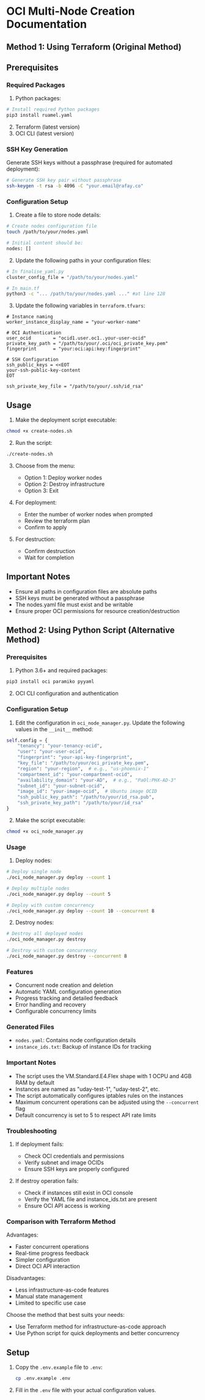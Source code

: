 
# OCI Multi-Node Creation Documentation

## Method 1: Using Terraform (Original Method)

## Prerequisites

### Required Packages
1. Python packages: 
```bash
# Install required Python packages
pip3 install ruamel.yaml
```

2. Terraform (latest version)
3. OCI CLI (latest version)

### SSH Key Generation
Generate SSH keys without a passphrase (required for automated deployment):
```bash
# Generate SSH key pair without passphrase
ssh-keygen -t rsa -b 4096 -C "your.email@rafay.co"
```

### Configuration Setup

1. Create a file to store node details:
```bash
# Create nodes configuration file
touch /path/to/your/nodes.yaml

# Initial content should be:
nodes: []
```

2. Update the following paths in your configuration files:
```bash
# In finalise_yaml.py
cluster_config_file = "/path/to/your/nodes.yaml"

# In main.tf
python3 -c "... /path/to/your/nodes.yaml ..." #at line 128
```

3. Update the following variables in `terraform.tfvars`:
```hcl
# Instance naming
worker_instance_display_name = "your-worker-name"

# OCI Authentication
user_ocid        = "ocid1.user.oc1..your-user-ocid"
private_key_path = "/path/to/your/.oci/oci_private_key.pem"
fingerprint      = "your:oci:api:key:fingerprint"

# SSH Configuration
ssh_public_keys = <<EOT
your-ssh-public-key-content
EOT

ssh_private_key_file = "/path/to/your/.ssh/id_rsa"
```


## Usage

1. Make the deployment script executable:
```bash
chmod +x create-nodes.sh
```

2. Run the script:
```bash
./create-nodes.sh
```

3. Choose from the menu:
    - Option 1: Deploy worker nodes
   - Option 2: Destroy infrastructure
   - Option 3: Exit

4. For deployment:
   - Enter the number of worker nodes when prompted
   - Review the terraform plan
   - Confirm to apply

5. For destruction:
   - Confirm destruction
   - Wait for completion

## Important Notes
- Ensure all paths in configuration files are absolute paths
- SSH keys must be generated without a passphrase
- The nodes.yaml file must exist and be writable
- Ensure proper OCI permissions for resource creation/destruction




## Method 2: Using Python Script (Alternative Method)

### Prerequisites

1. Python 3.6+ and required packages:
```bash
pip3 install oci paramiko pyyaml
```

2. OCI CLI configuration and authentication

### Configuration Setup

1. Edit the configuration in `oci_node_manager.py`. Update the following values in the `__init__` method:
```python
self.config = {
    "tenancy": "your-tenancy-ocid",
    "user": "your-user-ocid",
    "fingerprint": "your-api-key-fingerprint",
    "key_file": "/path/to/your/oci_private_key.pem",
    "region": "your-region",  # e.g., "us-phoenix-1"
    "compartment_id": "your-compartment-ocid",
    "availability_domain": "your-AD",  # e.g., "PaOl:PHX-AD-3"
    "subnet_id": "your-subnet-ocid",
    "image_id": "your-image-ocid",  # Ubuntu image OCID
    "ssh_public_key_path": "/path/to/your/id_rsa.pub",
    "ssh_private_key_path": "/path/to/your/id_rsa"
}
```

2. Make the script executable:
```bash
chmod +x oci_node_manager.py
```

### Usage

1. Deploy nodes:
```bash
# Deploy single node
./oci_node_manager.py deploy --count 1

# Deploy multiple nodes
./oci_node_manager.py deploy --count 5

# Deploy with custom concurrency
./oci_node_manager.py deploy --count 10 --concurrent 8
```

2. Destroy nodes:
```bash
# Destroy all deployed nodes
./oci_node_manager.py destroy

# Destroy with custom concurrency
./oci_node_manager.py destroy --concurrent 8
```

### Features
- Concurrent node creation and deletion
- Automatic YAML configuration generation
- Progress tracking and detailed feedback
- Error handling and recovery
- Configurable concurrency limits

### Generated Files
- `nodes.yaml`: Contains node configuration details
- `instance_ids.txt`: Backup of instance IDs for tracking

### Important Notes
- The script uses the VM.Standard.E4.Flex shape with 1 OCPU and 4GB RAM by default
- Instances are named as "uday-test-1", "uday-test-2", etc.
- The script automatically configures iptables rules on the instances
- Maximum concurrent operations can be adjusted using the `--concurrent` flag
- Default concurrency is set to 5 to respect API rate limits

### Troubleshooting
1. If deployment fails:
   - Check OCI credentials and permissions
   - Verify subnet and image OCIDs
   - Ensure SSH keys are properly configured

2. If destroy operation fails:
   - Check if instances still exist in OCI console
   - Verify the YAML file and instance_ids.txt are present
   - Ensure OCI API access is working

### Comparison with Terraform Method
Advantages:
- Faster concurrent operations
- Real-time progress feedback
- Simpler configuration
- Direct OCI API interaction

Disadvantages:
- Less infrastructure-as-code features
- Manual state management
- Limited to specific use case

Choose the method that best suits your needs:
- Use Terraform method for infrastructure-as-code approach
- Use Python script for quick deployments and better concurrency

## Setup

1. Copy the `.env.example` file to `.env`:

   ```bash
   cp .env.example .env
   ```

2. Fill in the `.env` file with your actual configuration values.
